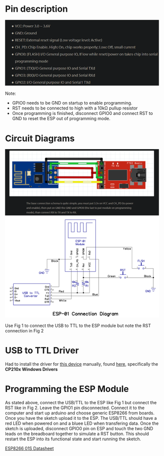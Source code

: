 # Pin description
![Pin Description](assets/ESP8266PinOut.png)

Note:
* GPIO0 needs to be GND on startup to enable programming.
* RST needs to be connected to high with a 10kΩ pullup resistor
* Once programming is finished, disconnect GPIO0 and connect RST to GND to reset the ESP out of programming mode.

# Circuit Diagrams
![Circ2](assets/Circ2.png)
![Circ1](assets/ESP-01_Connection_Diagram.png)

Use Fig 1 to connect the USB to TTL to the ESP module but note the RST connection in Fig 2

# USB to TTL Driver
Had to install the driver for [this device](http://hiletgo.com/ProductDetail/2157047.html) manually, found [here](https://www.silabs.com/developers/usb-to-uart-bridge-vcp-drivers), specifically the **CP210x Windows Drivers**

# Programming the ESP Module
As stated above, connect the USB/TTL to the ESP like Fig 1 but connect the RST like in Fig 2. Leave the GPIO1 pin disconnected. Connect it to the computer and start up arduino and choose generic ESP8266 from boards. Once you have the sketch upload it to the ESP. The USB/TTL should have a red LED when powered on and a bluee LED when transfering data. Once the sketch is uploaded, disconnect GPIO0 pin on ESP and touch the two GND leads on the breadboard together to simulate a RST button. This should restart the ESP into its functional state and start running the sketch. 

[ESP8266 01S Datasheet](https://www.microchip.ua/wireless/esp01.pdf)
